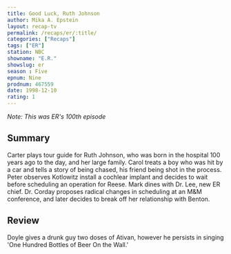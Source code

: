 ```yaml
---
title: Good Luck, Ruth Johnson
author: Mika A. Epstein
layout: recap-tv
permalink: /recaps/er/:title/
categories: ["Recaps"]
tags: ["ER"]
station: NBC
showname: "E.R."
showslug: er
season : Five  
epnum: Nine  
prodnum: 467559    
date: 1998-12-10  
rating: 1  
---
```


_Note: This was ER's 100th episode_

## Summary  
  
Carter plays tour guide for Ruth Johnson, who was born in the hospital 100 years ago to the day, and her large family. Carol treats a boy who was hit by a car and tells a story of being chased, his friend being shot in the process. Peter observes Kotlowitz install a cochlear implant and decides to wait before scheduling an operation for Reese. Mark dines with Dr. Lee, new ER chief. Dr. Corday proposes radical changes in scheduling at an M&M conference, and later decides to break off her relationship with Benton.

## Review  
  
Doyle gives a drunk guy two doses of Ativan, however he persists in singing 'One Hundred Bottles of Beer On the Wall.'